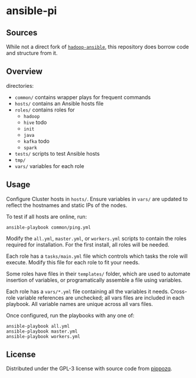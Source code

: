 # ansible-pi

## Sources
While not a direct fork of [`hadoop-ansible`](https://github.com/mhdzy/hadoop-ansible), this repository does borrow code and structure from it.

## Overview

directories:
 * `common/` contains wrapper plays for frequent commands
 * `hosts/` contains an Ansible hosts file
 * `roles/` contains roles for
   * `hadoop`
   * `hive` todo
   * `init`
   * `java`
   * `kafka` todo
   * `spark` 
 * `tests/` scripts to test Ansible hosts
 * `tmp/`
 * `vars/` variables for each role

## Usage

Configure Cluster hosts in `hosts/`. Ensure variables in `vars/` are updated to reflect the hostnames and static IPs of the nodes. 

To test if all hosts are online, run:

```
ansible-playbook common/ping.yml
```

Modify the `all.yml`, `master.yml`, or `workers.yml` scripts to contain the roles required for installation. For the first install, all roles will be needed.

Each role has a `tasks/main.yml` file which controls which tasks the role will execute. Modify this file for each role to fit your needs.

Some roles have files in their `templates/` folder, which are used to automate insertion of variables, or programatically assemble a file using variables.

Each role has a `vars/*.yml` file containing all the variables it needs. Cross-role variable references are unchecked; all vars files are included in each playbook. All variable names are unique across all vars files. 

Once configured, run the playbooks with any one of:

```
ansible-playbook all.yml
ansible-playbook master.yml
ansible-playbook workers.yml
```

## License

Distributed under the GPL-3 license with source code from [pippozq](https://github.com/pippozq/hadoop-ansible).
